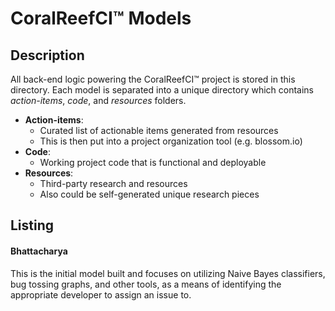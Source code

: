 # CoralReefCI&trade; Models

## Description

All back-end logic powering the CoralReefCI&trade; project is stored in
this directory. Each model is separated into a unique directory which
contains *action-items*, *code*, and *resources* folders.

- **Action-items**:
  - Curated list of actionable items generated from resources
  - This is then put into a project organization tool (e.g. blossom.io)
- **Code**:
  - Working project code that is functional and deployable
- **Resources**:
  - Third-party research and resources
  - Also could be self-generated unique research pieces

## Listing

#### Bhattacharya

This is the initial model built and focuses on utilizing Naive Bayes
classifiers, bug tossing graphs, and other tools, as a means of identifying
the appropriate developer to assign an issue to.  
